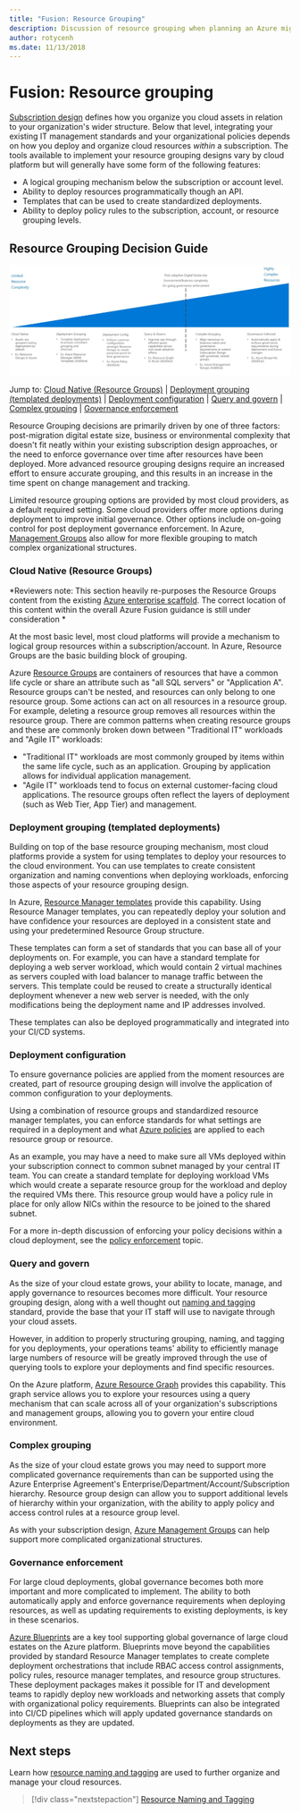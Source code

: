 ```yaml
---
title: "Fusion: Resource Grouping" 
description: Discussion of resource grouping when planning an Azure migrations
author: rotycenh
ms.date: 11/13/2018
---
```


# Fusion: Resource grouping

[Subscription design](../subscriptions/overview.md) defines how you organize you cloud assets in relation to your organization's wider structure. Below that level,  integrating your existing IT management standards and your organizational policies depends on how you deploy and organize cloud resources *within* a subscription. The tools available to implement your resource grouping designs vary by cloud platform but will generally have some form of the following features:

- A logical grouping mechanism below the subscription or account level.
- Ability to deploy resources programmatically though an API.
- Templates that can be used to create standardized deployments.
- Ability to deploy policy rules to the subscription, account, or resource grouping levels.

## Resource Grouping Decision Guide

![Plotting resource grouping options from least to most complex, aligned with jump links below](../../_images/discovery-guides/discovery-guide-resource-grouping.png)

Jump to: [Cloud Native (Resource Groups)](#cloud-native-resource-groups) | [Deployment grouping (templated deployments)](#deployment-grouping-templated-deployments) | [Deployment configuration](#deployment-configuration) | [Query and govern](#query-and-govern) | [Complex grouping](#complex-grouping) | [Governance enforcement](#governance-enforcement)

Resource Grouping decisions are primarily driven by one of three factors: post-migration digital estate size, business or environmental  complexity that doesn't fit neatly within your existing subscription design approaches, or the need to enforce governance over time after resources have been deployed. More advanced resource grouping designs require an increased effort to ensure accurate grouping, and this results in an increase in the time spent on change management and tracking.

Limited resource grouping options are provided by most cloud providers, as a default required setting. Some cloud providers offer more options during deployment to improve initial governance. Other options include on-going control for post deployment governance enforcement. In Azure, [Management Groups](https://docs.microsoft.com/en-us/azure/governance/management-groups/) also allow for more flexible grouping to match complex organizational structures.

### Cloud Native (Resource Groups)

*Reviewers note: This section heavily re-purposes the Resource Groups content from the existing [Azure enterprise scaffold](../../appendix/azure-scaffold.md). The correct location of this content within the overall Azure Fusion guidance is still under consideration *

At the most basic level, most cloud platforms will provide a mechanism to logical group resources within a subscription/account. In Azure, Resource Groups are the basic building block of grouping.

Azure [Resource Groups](https://docs.microsoft.com/en-us/azure/azure-resource-manager/resource-group-overview#resource-groups) are containers of resources that have a common life cycle or share an attribute such as "all SQL servers" or "Application A". Resource groups can't be nested, and resources can only belong to one resource group. Some actions can act on all resources in a resource group. For example, deleting a resource group removes all resources within the resource group. There are common patterns when creating resource groups and these are commonly broken down between "Traditional IT" workloads and "Agile IT" workloads:

* "Traditional IT" workloads are most commonly grouped by items within the same life cycle, such as an application. Grouping by application allows for individual application management.
* "Agile IT" workloads tend to focus on external customer-facing cloud applications. The resource groups often reflect the layers of deployment (such as Web Tier, App Tier) and management.

### Deployment grouping (templated deployments)

Building on top of the base resource grouping mechanism, most cloud platforms provide a system for using templates to deploy your resources to the cloud environment. You can use templates to create consistent organization and naming conventions when deploying workloads, enforcing those aspects of your resource grouping design.

In Azure, [Resource Manager templates](https://docs.microsoft.com/en-us/azure/azure-resource-manager/resource-group-overview#template-deployment) provide this capability. Using Resource Manager templates, you can repeatedly deploy your solution and have confidence your resources are deployed in a consistent state and using your predetermined Resource Group structure. 

These templates can form a set of standards that you can base all of your deployments on. For example, you can have a standard template for deploying a web server workload, which would contain 2 virtual machines as servers coupled with load balancer to manage traffic between the servers. This template could be reused to create a structurally identical deployment whenever a new web server is needed, with the only modifications being the deployment name and IP addresses involved.

These templates can also be deployed programmatically and integrated into your CI/CD systems.

### Deployment configuration

To ensure governance policies are applied from the moment resources are created, part of resource grouping design will involve the application of common configuration to your deployments. 

Using a combination of resource groups and standardized resource manager templates, you can enforce standards for what settings are required in a deployment and what [Azure policies](https://docs.microsoft.com/en-us/azure/governance/policy/overview) are applied to each resource group or resource.  

As an example, you may have a need to make sure all VMs deployed within your subscription connect to common subnet managed by your central IT team. You can create a standard template for deploying workload VMs which would create a separate resource group for the workload and deploy the required VMs there. This resource group would have a policy rule in place for only allow NICs within the resource to be joined to the shared subnet.

For a more in-depth discussion of enforcing your policy decisions within a cloud deployment, see the [policy enforcement](../policy-enforcement/overview.md) topic. 

### Query and govern

As the size of your cloud estate grows, your ability to locate, manage, and apply governance to resources becomes more difficult. Your resource grouping design, along with a well thought out [naming and tagging](../resource-tagging/overview.md) standard, provide the base that your IT staff will use to navigate through your cloud assets. 

However, in addition to properly structuring grouping, naming, and tagging for you deployments, your operations teams' ability to efficiently manage large numbers of resource will be greatly improved through the use of querying tools to explore your deployments and find specific resources. 

On the Azure platform, [Azure Resource Graph](https://docs.microsoft.com/en-us/azure/governance/resource-graph/overview) provides this capability. This graph service allows you to explore your resources using a query mechanism that can scale across all of your organization's subscriptions and management groups, allowing you to govern your entire cloud environment. 

### Complex grouping

As the size of your cloud estate grows you may need to support more complicated governance requirements than can be supported using the Azure Enterprise Agreement's Enterprise/Department/Account/Subscription hierarchy. Resource group design can allow you to support additional levels of hierarchy within your organization, with the ability to apply policy and access control rules at a resource group level.

As with your subscription design, [Azure Management Groups](../subscriptions/overview.md#management-groups) can help support more complicated organizational structures.

### Governance enforcement

For large cloud deployments, global governance becomes both more important and more complicated to implement. The ability to both automatically apply and enforce governance requirements when deploying resources, as well as updating requirements to existing deployments, is key in these scenarios. 

[Azure Blueprints](https://docs.microsoft.com/en-us/azure/governance/blueprints/overview) are a key tool supporting global governance of large cloud estates on the Azure platform. Blueprints move beyond the capabilities provided by standard Resource Manager templates to create complete deployment orchestrations that include RBAC access control assignments, policy rules, resource manager templates, and resource group structures. These deployment packages makes it possible for IT and development teams to rapidly deploy new workloads and networking assets that comply with  organizational policy requirements. Blueprints can also be integrated into CI/CD pipelines which will apply updated governance standards on deployments as they are updated.

## Next steps

Learn how [resource naming and tagging](../resource-tagging/overview.md) are used to further organize and manage your cloud resources.

> [!div class="nextstepaction"]
> [Resource Naming and Tagging](../resource-tagging/overview.md)

